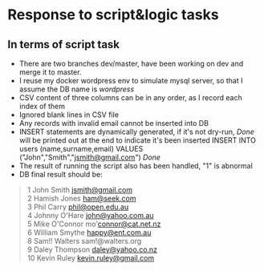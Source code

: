 # Response to script&logic tasks
## In terms of script task
- There are two branches dev/master, have been working on dev and merge it to master.
- I reuse my docker wordpress env to simulate mysql server, so that I assume the DB name is *wordpress*
- CSV content of three columns can be in any order, as I record each index of them
- Ignored blank lines in CSV file
- Any records with invalid email cannot be inserted into DB 
- INSERT statements are dynamically generated, if it's not dry-run, *Done* will be printed out at the end to indicate it's been inserted
  INSERT INTO users (name,surname,email) VALUES ("John","Smith","jsmith@gmail.com")  *Done*
- The result of running the script also has been handled, "1" is abnormal
- DB final result should be: 
>1	John	Smith	jsmith@gmail.com  
2	Hamish	Jones	ham@seek.com  
3	Phil	Carry	phil@open.edu.au  
4	Johnny	O'Hare	john@yahoo.com.au  
5	Mike	O'Connor	mo'connor@cat.net.nz  
6	William	Smythe	happy@ent.com.au  
8	Sam!!	Walters	sam!@walters.org  
9	Daley	Thompson	daley@yahoo.co.nz  
10	Kevin	Ruley	kevin.ruley@gmail.com  